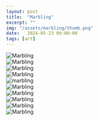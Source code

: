 ```yaml
---
layout: post
title:  "Marbling"
excerpt: ""
img: "/assets/marbling/thumb.png"
date:   2024-05-23 09:00:00
tags: [art]
---
```


<div class="art">
  <div class="marblingpiece">
    <img src="/assets/marbling/circular.png" alt="Marbling" />
  </div>

  <div class="marblingpiece">
    <img src="/assets/marbling/circular_2.png" alt="Marbling" />
  </div>

  <div class="marblingpiece">
    <img src="/assets/marbling/flower.png" alt="Marbling" />
  </div>

  <div class="marblingpiece">
    <img src="/assets/marbling/flower_big.png" alt="Marbling" />
  </div>


  <div class="marblingpiece">
    <img src="/assets/marbling/heart.png" alt="marbling" />
  </div>

  <div class="marblingpiece">
    <img src="/assets/marbling/hearts.png" alt="Marbling" />
  </div>

  <div class="marblingpiece">
    <img src="/assets/marbling/river.png" alt="Marbling" />
  </div>

  <div class="marblingpiece">
    <img src="/assets/marbling/leaves.png" alt="Marbling" />
  </div>

  <div class="marblingpiece">
    <img src="/assets/marbling/grass_short.png" alt="Marbling" />
  </div>

  <div class="marblingpiece">
    <img src="/assets/marbling/grass_long.png" alt="Marbling" />
  </div>

</div>
